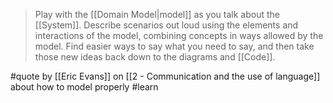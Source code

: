 > Play with the [[Domain Model|model]] as you talk about the [[System]]. Describe scenarios out loud using the elements and interactions of the model, combining concepts in ways allowed by the model. Find easier ways to say what you need to say, and then take those new ideas back down to the diagrams and [[Code]].

#quote by [[Eric Evans]] on [[2 - Communication and the use of language]] about how to model properly #learn

